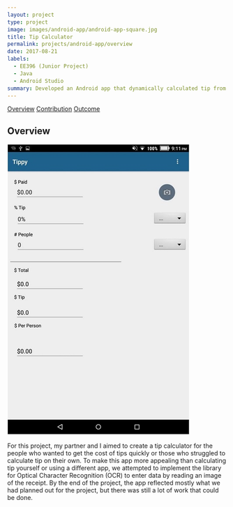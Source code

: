 ```yaml
---
layout: project
type: project
image: images/android-app/android-app-square.jpg
title: Tip Calculator
permalink: projects/android-app/overview
date: 2017-08-21
labels:
  - EE396 (Junior Project)
  - Java
  - Android Studio
summary: Developed an Android app that dynamically calculated tip from input given by the user, parsed in by OCR, or selected in dropdown menus.
---
```


<div class="ui three item menu">
  <a href="/projects/android-app/overview" class="active item">Overview</a>
  <a href="/projects/android-app/contribution" class="item">Contribution</a>
  <a href="/projects/android-app/outcome" class="item">Outcome</a>
</div>

<h2>Overview</h2>

<img class="ui medium right floated rounded image" src="/images/android-app/android-app_ui1.png">

<p>
For this project, my partner and I aimed to create a tip calculator for the people who wanted to get the cost of tips quickly or those who struggled to calculate tip on their own. To make this app more appealing than calculating tip yourself or using a different app, we attempted to implement the library for Optical Character Recognition (OCR) to enter data by reading an image of the receipt. By the end of the project, the app reflected mostly what we had planned out for the project, but there was still a lot of work that could be done.
</p>
